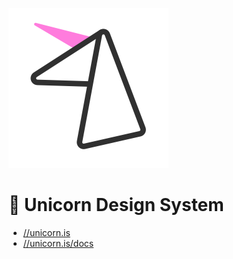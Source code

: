 [![Logo](packages/site/public/img/icon-med.png)](https://unicorn.is)

# 🦄 Unicorn Design System

- [//unicorn.is](https://unicorn.is)
- [//unicorn.is/docs](https://unicorn.is/docs/)

